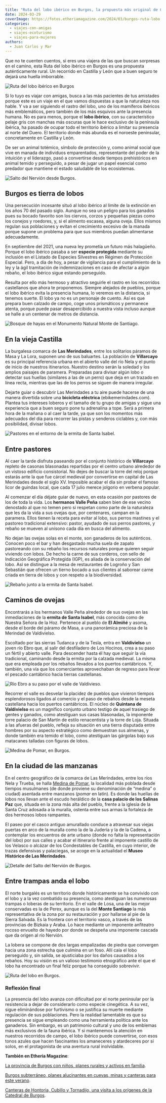 ```yaml
---
title: "Ruta del lobo ibérico en Burgos, la propuesta más original de Castilla y León"
date: 2024-03-29
coverImage: https://fotos.etheriamagazine.com/2024/03/burgos-ruta-lobo.jpg
categories: 
  - viajes-con-amigas
  - viajes-ecoturismo
  - viajes-para-mujeres
authors: 
  - Juan Carlos y Mar
---
```


Que no te cuenten cuentos, si eres una viajera de las que buscan sorpresas en el camino, 
esta Ruta del lobo ibérico en Burgos es una propuesta auténticamente rural. Un recorrido 
en Castilla y León que a buen seguro te dejará una huella imborrable. 

![Ruta del lobo ibérico en Burgos](https://fotos.etheriamagazine.com/2024/03/burgos-ruta-lobo-850x445.jpg "Ruta del lobo ibérico en Burgos.")

Si lo tuyo es viajar con amigas, busca a las más pacientes de tus amistades porque este 
es un viaje en el que vamos dispuestas a que la naturaleza nos hable. Y va a ser 
siguiendo el rastro del lobo, uno de los mamíferos ibéricos más emblemáticos, pero 
también de los más esquivos ante la presencia humana. No es para menos, porque el **lobo 
ibérico**, con su característico pelaje gris con manchas más oscuras que le hace 
exclusivo de la península ibérica, ha pasado de ocupar todo el territorio ibérico a 
limitar su presencia al norte del Duero. El territorio donde más abunda es el noroeste 
peninsular, concretamente en Castilla y León. 

De ser un animal totémico, símbolo de protección y, como animal social que vive en 
manada de individuos emparentados, representante del poder de la intuición y el 
liderazgo, pasó a convertirse desde tiempos prehistóricos en animal temido y perseguido, 
a pesar de jugar un papel esencial como predador que mantiene el estado saludable de los 
ecosistemas. 

![Salto del Nervión desde Burgos.](https://fotos.etheriamagazine.com/2024/03/burgos-paisaje-brumas-850x568.jpg "Bello paisaje del entorno del Salto del Nervión desde Burgos.")

## Burgos es tierra de lobos

Una persecución incesante situó al lobo ibérico al límite de la extinción en los años 70 
del pasado siglo. Aunque no sea un peligro para los ganados pues su bocado favorito son 
los ciervos, corzos y pequeñas piezas como los conejos y roedores, y, si el alimento 
escasea, alguna oveja. Ellos mismos regulan sus poblaciones y evitan el crecimiento 
excesivo de la manada porque supone un problema para que sus miembros puedan alimentarse 
adecuadamente. 

En septiembre del 2021, una nueva ley prometía un futuro más halagüeño. Porque el lobo 
ibérico pasaba a ser **especie protegida** mediante su inclusión en el Listado de 
Especies Silvestres en Régimen de Protección Especial. Pero, a día de hoy, a pesar de 
vigilancia para el cumplimiento de la ley y la ágil tramitación de indemnizaciones en 
caso de afectar a algún rebaño, el lobo ibérico sigue estando perseguido. 

Resulta por ello más hermoso y atractivo seguirle el rastro en los recorridos 
castellanos que ahora te proponemos. Siempre alejados de pueblos, porque el lobo ibérico 
evita la presencia humana, lo veremos en la distancia, si tenemos suerte. El lobo ya no 
es un personaje de cuento. Así es que prepara buen calzado de campo, coge unos 
prismáticos y permanece atenta, porque puede pasar desapercibido a nuestra vista incluso 
aunque se halle a un centenar de metros de distancia. 

![Bosque de hayas en el Monumento Natural Monte de Santiago.](https://fotos.etheriamagazine.com/2024/03/burgos-bosque-hayas-monte-santiago-667x1000.jpg "Bosque de hayas en el Monumento Natural Monte de Santiago.")

## En la vieja Castilla

La burgalesa comarca de **Las Merindades**, entre los solitarios páramos de Masa y La 
Lora, suponen uno de sus baluartes. La población de **Villarcayo** es su principal 
referencia urbana en el abierto valle del río Nela y el punto de inicio de nuestros 
itinerarios. Nuestro destino serán la soledad y los amplios paisajes de paramera. 
Preparadas para divisar algún lobo o detectar sus huellas (similares a las de un perro) 
que deja en un trazado en línea recta, mientras que las de los perros se siguen de 
manera irregular. 

Dejarte guiar o descubrir Las Merindades a tu aire puede hacerse de una manera divertida 
sobre una **bicicleta eléctrica** (ebikemerindades.com). Plantea tus intereses loberos y 
el tamaño de tu grupo de amigas y sigue una experiencia que a buen seguro pone tu 
adrenalina a tope. Será a primera hora de la mañana o al caer la tarde, ya que son los 
momentos más adecuados del día para recorrer las pistas y senderos ciclables y, con más 
posibilidad, divisar lobos. 

![Pastores en el entorno de la ermita de Santa Isabel.](https://fotos.etheriamagazine.com/2024/03/burgos-pastores-ruta-lobo-850x567.jpg "Pastores en el Almiñe, en el valle de Valdivieso.")

## Entre pastores

Al caer la tarde disfruta paseando por el conjunto histórico de **Villarcayo** repleto 
de casonas blasonadas repartidas por el centro urbano alrededor de un vistoso edificio 
consistorial. No dejes de buscar la torre del reloj porque estarás ante la que fue 
cárcel medieval por convertirse en capital de Las Merindades desde el siglo XV. 
Imposible acabar el día sin probar el famoso licor de guindas local, que cada 17 julio 
merece jolgorio en verbena popular. 

Al comenzar el día déjate guiar de nuevo, en esta ocasión por pastores de los de toda la 
vida. Los **hermanos Valle Peña** saben bien de ese vecino denostado al que no temen 
pero si respetan como parte de la naturaleza que les da la vida a sus ovejas que, por 
centenares, campan en la paramera. Ellos tienen la receta para evitar al lobo, sus 
perros mastines y el pastoreo tradicional extensivo: pastor, ayudado de sus perros 
pastores, y rebaño se mueven al unísono cada día en busca del alimento. 

No dejan las ovejas solas en el monte, son ganaderos de los auténticos. Conocen poco el 
bar y han desgastado mucha suela de zapato pastoreando con su rebaño los recursos 
naturales porque quieren seguir viviendo con lobos. De hecho la carne de sus corderos, 
con sello de Indicación Geográfica Protegida (IGP), es aliada de la conservación del 
lobo. Así se distingue a la mesa de restaurantes de Logroño y San Sebastián que ofrecen 
un tierno bocado a sus clientes al saborear carne criada en tierra de lobos y con 
respeto a la biodiversidad. 

![Rebaño junto a la ermita de Santa Isabel.](https://fotos.etheriamagazine.com/2024/03/burgos-ermita-santa-isabel-850x459.jpg "Rebaño junto a la ermita de Santa Isabel, en el Almiñe (valle de Valdivieso).")

## Caminos de ovejas

Encontrarás a los hermanos Valle Peña alrededor de sus ovejas en las inmediaciones de la 
**ermita de Santa Isabel**, más conocida como de Nuestra Señora de la Hoz. Pertenece al 
pueblo de **El Almiñé** y asoma, desde el borde del páramo de Masa, a una panorámica 
preciosa de la Merindad de Valdivielso. 

Escoltado por las sierras Tudanca y de la Tesla, entra en **Valdivielso** un joven río 
Ebro que, al salir del desfiladero de Los Hocinos, crea a su paso un fértil y abierto 
valle. Para descender hasta él hay que seguir la vía tradicional, caminando desde la 
ermita por la calzada medieval. La misma que era empleada por los rebaños llevados a los 
puertos cantábricos. Y, también, una vía que los comerciantes aprovechaban de regreso 
para llevar el pescado cantábrico hacia tierras castellanas. 

![Río Ebro a su paso por el valle de Valdivieso.](https://fotos.etheriamagazine.com/2024/03/burgos-rio-ebro-valdivieso-850x380.jpg "Río Ebro a su paso por el valle de Valdivieso.")

Recorrer el valle es desvelar la placidez de pueblos que vivieron tiempos esplendorosos 
ligados al comercio y el paso de rebaños desde la meseta castellana hacia los puertos 
cantábricos. El núcleo de **Quintana de Valdivielso** es un magnífico conjunto urbano 
testigo de aquel trasiego de gentes y ganados, como atestiguan sus casas blasonadas, la 
imponente torre palacio de San Martín de estilo renacentista y la torre de Loja. Situada 
a las afueras del pueblo, refleja su situación en una tierra disputada entre hombres por 
su aspecto estratégico como demuestran sus almenas, y donde también era temido el lobo, 
como atestiguan las gárgolas bajo sus matacanes talladas con figuras de lobos. 

![Medina de Pomar, en Burgos.](https://fotos.etheriamagazine.com/2024/03/burgos-medina-de-pomar-850x478.jpg "Medina de Pomar, en Burgos.")

## En la ciudad de las manzanas

En el centro geográfico de la comarca de Las Merindades, entre los ríos Nela y Trueba, 
se halla [Medina de Pomar](https://turismo.medinadepomar.es/), la localidad más poblada 
desde tiempos musulmanes (de donde proviene su denominación de “medina” o ciudad) 
asentada entre manzanos (_pomar_ en latín). Es donde las huellas de lobos nos llevan 
ante el escudo heráldico de la **casa palacio de los Salinas Paz** que, situada en la 
zona más alta del pueblo, frente a la iglesia de la Santa Cruz adosada a la muralla, 
ostenta entre sus armas la fortaleza de dos hermosos lobos rampantes. 

El paseo por el casco antiguo amurallado conduce a atravesar sus viejas puertas en arco 
de la muralla como la de la Judería y la de la Cadena, a contemplar los encuentros de 
arte urbano (donde no falta la representación del lobo) por sus calles y acabar el 
itinerario frente al imponente castillo de los Velasco o alcázar de los Condestables de 
Castilla, en cuyo interior, de trazas defensivas y palaciegas, se acoge en la actualidad 
el **Museo Histórico de Las Merindades**. 

![Detalle del Salto del Nervión de Burgos.](https://fotos.etheriamagazine.com/2024/03/salto-nervion-burgos-850x568.jpg "Detalle del Salto del Nervión de Burgos.")

## Entre trampas anda el lobo

El norte burgalés es un territorio donde históricamente se ha convivido con el lobo y a 
la vez combatido su presencia, como atestiguan las numerosas trampas o loberas de su 
territorio. En el valle de Losa, una de las mejor conservadas es la de Perex, aunque es 
la del **Monte Santiago** la más representativa de la zona por su restauración y por 
hallarse al pie de la Sierra Salvada. Es la frontera con el territorio vasco, a través 
de las provincias de Bizkaia y Araba. Lo hace mediante un imponente anfiteatro rocoso 
envuelto de hayedo por donde se despeña una imponente cascada que da origen al río 
Nervión. 

La lobera se compone de dos largas empalizadas de piedra que convergen hacia una zona 
estrecha que culmina en un foso. Allí caía el lobo perseguido y, sin salida, se 
ajusticiaba por los daños causados a los rebaños. Hoy su visión es un valioso testimonio 
etnográfico ante el que el lobo ha encontrado un final feliz porque ha conseguido 
sobrevivir. 

![Ruta del lobo en Burgos.](https://fotos.etheriamagazine.com/2024/03/burgos-ruta-lobo-1-850x567.jpg "Lobera de Monte de Santiago, en la Ruta del Lobo en Burgos.")

### Reflexión final

La presencia del lobo avanza con dificultad por el norte peninsular por la resistencia a 
dejar de considerarlo como especie cinegética. A su vez, sigue eliminándose por 
furtivismo o se justifica su muerte mediante regulación de sus poblaciones. Pero la 
realidad lamentable es que su presencia se sigue empleando como una herramienta política 
ante los ganaderos. Sin embargo, es un patrimonio cultural y uno de los emblemas más 
exclusivos de la fauna ibérica. Y si mantenemos la atención en nuestros recorridos de 
campo, el lobo ibérico puede convertirse, con esos tonos azules que hacen fascinantes 
los amaneceres y atardeceres por sí solos, en el protagonista de una aventura rural 
inolvidable. 

****También en Etheria Magazine****: 

[La provincia de Burgos con niños, planes rurales y activos en 
familia](https://etheriamagazine.com/2022/10/05/provincia-burgos-con-ninos/). 

[Burgos subterráneo, planes alucinantes en cuevas, minas y canteras para este 
verano](https://etheriamagazine.com/2022/06/24/burgos-subterraneo/). 

[Canteras de Hontoria, Cubillo y Tornadijo, una visita a los orígenes de la Catedral de 
Burgos](https://etheriamagazine.com/2021/08/30/visita-las-canteras-de-hontoria-cubillo-y-la-catedral-de-burgos/).
